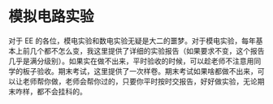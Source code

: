 # 模拟电路实验

对于 EE 的各位，模电实验和数电实验无疑是大二的噩梦。对于模电实验，每年基本上前几个都不怎么变，我这里提供了详细的实验报告（如果要求不变，这个报告几乎是满分级别）。如果实在做不出来，平时验收的时候，可以趁老师不注意用同学的板子验收。期末考试，这里提供了一次样卷。期末考试如果啥都做不出来，可以让老师帮你做，老师会帮你过的，只要你平时按时交报告，好好做实验，无论期末咋样，都不会挂科的。